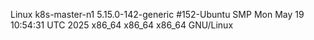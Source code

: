 Linux k8s-master-n1 5.15.0-142-generic #152-Ubuntu SMP Mon May 19 10:54:31 UTC 2025 x86_64 x86_64 x86_64 GNU/Linux
